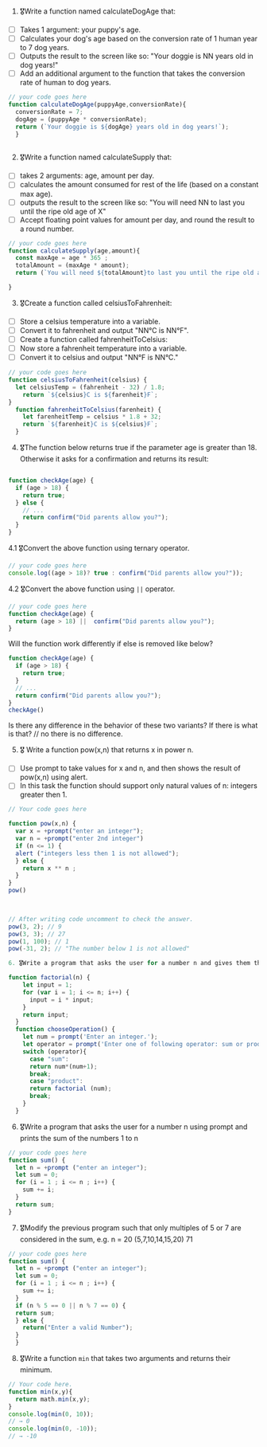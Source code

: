 1. 🎖Write a function named calculateDogAge that:
  * [ ] Takes 1 argument: your puppy's age.
  * [ ] Calculates your dog's age based on the conversion rate of 1 human year to 7 dog years.
  * [ ] Outputs the result to the screen like so: "Your doggie is NN years old in dog years!"
  * [ ] Add an additional argument to the function that takes the conversion rate of human to dog years.

```js
// your code goes here
function calculateDogAge(puppyAge,conversionRate){
  conversionRate = 7;
  dogAge = (puppyAge * conversionRate);
  return (`Your doggie is ${dogAge} years old in dog years!`);
  }
 
```
2. 🎖Write a function named calculateSupply that:
  * [ ] takes 2 arguments: age, amount per day.
  * [ ] calculates the amount consumed for rest of the life (based on a constant max age).
  * [ ] outputs the result to the screen like so: "You will need NN to last you until the ripe old age of X"
  * [ ] Accept floating point values for amount per day, and round the result to a round number.

```js
// your code goes here
function calculateSupply(age,amount){
  const maxAge = age * 365 ;
  totalAmount = (maxAge * amount);
  return (`You will need ${totalAmount}to last you until the ripe old age of ${age}`);

}

```
3. 🎖Create a function called celsiusToFahrenheit:
  * [ ] Store a celsius temperature into a variable.
  * [ ] Convert it to fahrenheit and output "NN°C is NN°F".
  * [ ] Create a function called fahrenheitToCelsius:
  * [ ] Now store a fahrenheit temperature into a variable.
  * [ ] Convert it to celsius and output "NN°F is NN°C."

```js
// your code goes here
function celsiusToFahrenheit(celsius) {
  let celsiusTemp = (fahrenheit - 32) / 1.8;
    return `${celsius}C is ${farenheit}F`;
}
  function fahrenheitToCelsius(farenheit) {
    let farenheitTemp = celsius * 1.8 + 32;
    return `${farenheit}C is ${celsius}F`;
  }
```
4. 🎖The function below returns true if the parameter age is greater than 18. Otherwise it asks for a confirmation and returns its result:

```js

function checkAge(age) {
  if (age > 18) {
    return true;
  } else {
    // ...
    return confirm("Did parents allow you?");
  }
}

```
  4.1 🎖Convert the above function using ternary operator.
  ```js
  // your code goes here
  console.log((age > 18)? true : confirm("Did parents allow you?"));
  ```

  4.2 🎖Convert the above function using `||` operator.
  ```js
  // your code goes here
  function checkAge(age) {
    return (age > 18) ||  confirm("Did parents allow you?");
  }
  ```
Will the function work differently if else is removed like below?

```js 
function checkAge(age) {
  if (age > 18) {
    return true;
  }
  // ...
  return confirm("Did parents allow you?");
}
checkAge()
```
Is there any difference in the behavior of these two variants? If there is what is that?
 // no there is no difference.


5. 🎖 Write a function pow(x,n) that returns x in power n.

  * [ ] Use prompt to take values for x and n, and then shows the result of pow(x,n) using alert.
  * [ ] In this task the function should support only natural values of n: integers greater then 1.

```js
// Your code goes here

function pow(x,n) {
  var x = +prompt("enter an integer");
  var n = +prompt("enter 2nd integer")
  if (n <= 1) {
  alert ("integers less then 1 is not allowed");
  } else {
    return x ** n ;
  }
}
pow()

 

// After writing code uncomment to check the answer.
pow(3, 2); // 9
pow(3, 3); // 27
pow(1, 100); // 1
pow(-31, 2); // "The number below 1 is not allowed"

6. 🎖Write a program that asks the user for a number n and gives them the possibility to choose between computing the sum and computing the product of 1,…,n. Return the result accordingly.

function factorial(n) {
    let input = 1;
    for (var i = 1; i <= n; i++) {
      input = i * input;
    }
    return input;
  }
  function chooseOperation() {
    let num = prompt('Enter an integer.');
    let operator = prompt('Enter one of following operator: sum or product');
    switch (operator){
      case "sum": 
      return num*(num+1);
      break;
      case "product": 
      return factorial (num);
      break;
    }
  }

```
6. 🎖Write a program that asks the user for a number n using prompt and prints the sum of the numbers 1 to n

```js
// your code goes here
function sum() {
  let n = +prompt ("enter an integer");
  let sum = 0;
  for (i = 1 ; i <= n ; i++) {
    sum += i;
  }
  return sum;
}
```
7. 🎖Modify the previous program such that only multiples of 5 or 7 are considered in the sum, e.g. n = 20 (5,7,10,14,15,20) 71

```js
// your code goes here
function sum() {
  let n = +prompt ("enter an integer");
  let sum = 0;
  for (i = 1 ; i <= n ; i++) {
    sum += i;
  }
  if (n % 5 == 0 || n % 7 == 0) {
  return sum;
  } else {
    return("Enter a valid Number");
  }
  }
```

8. 🎖Write a function `min` that takes two arguments and returns their minimum.

```js
// Your code here.
function min(x,y){
  return math.min(x,y);
}
console.log(min(0, 10));
// → 0
console.log(min(0, -10));
// → -10
```